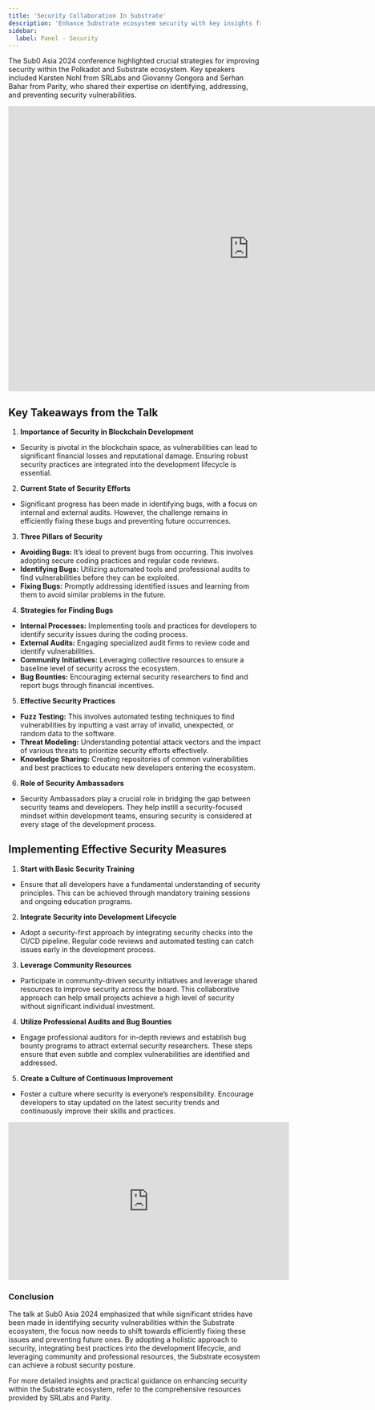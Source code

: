 ```yaml
---
title: 'Security Collaboration In Substrate'
description: 'Enhance Substrate ecosystem security with key insights from Sub0 Asia 2024 on bug prevention, identification, and a security-first culture.'
sidebar:
  label: Panel - Security
---
```


The Sub0 Asia 2024 conference highlighted crucial strategies for improving security within the Polkadot and Substrate ecosystem. Key speakers included Karsten Nohl from SRLabs and Giovanny Gongora and Serhan Bahar from Parity, who shared their expertise on identifying, addressing, and preventing security vulnerabilities.

<iframe allowfullscreen="allowfullscreen" frameborder="0" height="569" src="https://docs.google.com/presentation/d/e/2PACX-1vSCJJ-9ZT7YA8OXUsVo4X_qh_HKQ9qjqx1R_mZp0hG7VhGYCFYkN15QOOSX5zJNurEjqZHhKGrxWqfs/embed?start=false&loop=true&delayms=60000" width="960"></iframe>

## Key Takeaways from the Talk
1. **Importance of Security in Blockchain Development**
  - Security is pivotal in the blockchain space, as vulnerabilities can lead to significant financial losses and reputational damage. Ensuring robust security practices are integrated into the development lifecycle is essential.
2. **Current State of Security Efforts**
  - Significant progress has been made in identifying bugs, with a focus on internal and external audits. However, the challenge remains in efficiently fixing these bugs and preventing future occurrences.
3. **Three Pillars of Security**
  - **Avoiding Bugs:** It’s ideal to prevent bugs from occurring. This involves adopting secure coding practices and regular code reviews.
  - **Identifying Bugs:** Utilizing automated tools and professional audits to find vulnerabilities before they can be exploited.
  - **Fixing Bugs:** Promptly addressing identified issues and learning from them to avoid similar problems in the future.
4. **Strategies for Finding Bugs**
  - **Internal Processes:** Implementing tools and practices for developers to identify security issues during the coding process.
  - **External Audits:** Engaging specialized audit firms to review code and identify vulnerabilities.
  - **Community Initiatives:** Leveraging collective resources to ensure a baseline level of security across the ecosystem.
  - **Bug Bounties:** Encouraging external security researchers to find and report bugs through financial incentives.
5. **Effective Security Practices**
  - **Fuzz Testing:** This involves automated testing techniques to find vulnerabilities by inputting a vast array of invalid, unexpected, or random data to the software.
  - **Threat Modeling:** Understanding potential attack vectors and the impact of various threats to prioritize security efforts effectively.
  - **Knowledge Sharing:** Creating repositories of common vulnerabilities and best practices to educate new developers entering the ecosystem.
6. **Role of Security Ambassadors**
  - Security Ambassadors play a crucial role in bridging the gap between security teams and developers. They help instill a security-focused mindset within development teams, ensuring security is considered at every stage of the development process.

## Implementing Effective Security Measures
1. **Start with Basic Security Training**
  - Ensure that all developers have a fundamental understanding of security principles. This can be achieved through mandatory training sessions and ongoing education programs.
2. **Integrate Security into Development Lifecycle**
  - Adopt a security-first approach by integrating security checks into the CI/CD pipeline. Regular code reviews and automated testing can catch issues early in the development process.
3. **Leverage Community Resources**
  - Participate in community-driven security initiatives and leverage shared resources to improve security across the board. This collaborative approach can help small projects achieve a high level of security without significant individual investment.
4. **Utilize Professional Audits and Bug Bounties**
  - Engage professional auditors for in-depth reviews and establish bug bounty programs to attract external security researchers. These steps ensure that even subtle and complex vulnerabilities are identified and addressed.
5. **Create a Culture of Continuous Improvement**
  - Foster a culture where security is everyone’s responsibility. Encourage developers to stay updated on the latest security trends and continuously improve their skills and practices.

<iframe allowfullscreen="allowfullscreen" frameborder="0" height="315" src="https://www.youtube.com/embed/4gfQ3Kwf9aM?si=TfmAgz88rEkt1fn5" title="YouTube video player" width="560"></iframe>

### Conclusion
The talk at Sub0 Asia 2024 emphasized that while significant strides have been made in identifying security vulnerabilities within the Substrate ecosystem, the focus now needs to shift towards efficiently fixing these issues and preventing future ones. By adopting a holistic approach to security, integrating best practices into the development lifecycle, and leveraging community and professional resources, the Substrate ecosystem can achieve a robust security posture.

For more detailed insights and practical guidance on enhancing security within the Substrate ecosystem, refer to the comprehensive resources provided by SRLabs and Parity.